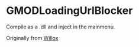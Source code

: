 # GMODLoadingUrlBlocker

Compile as a .dll and inject in the mainmenu.

Originally from [Willox](https://github.com/Snorflake/GMODLoadingUrlBlocker)
